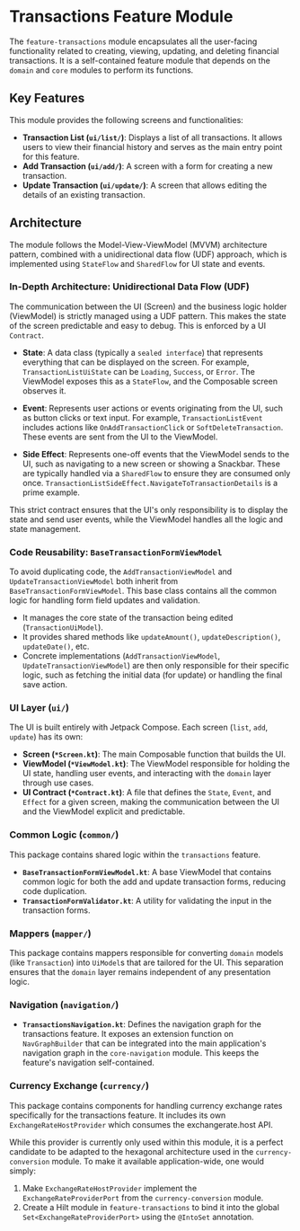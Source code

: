# Transactions Feature Module

The `feature-transactions` module encapsulates all the user-facing functionality related to creating, viewing, updating, and deleting financial transactions. It is a self-contained feature module that depends on the `domain` and `core` modules to perform its functions.

## Key Features

This module provides the following screens and functionalities:

-   **Transaction List (`ui/list/`)**: Displays a list of all transactions. It allows users to view their financial history and serves as the main entry point for this feature.
-   **Add Transaction (`ui/add/`)**: A screen with a form for creating a new transaction.
-   **Update Transaction (`ui/update/`)**: A screen that allows editing the details of an existing transaction.

## Architecture

The module follows the Model-View-ViewModel (MVVM) architecture pattern, combined with a unidirectional data flow (UDF) approach, which is implemented using `StateFlow` and `SharedFlow` for UI state and events.

### In-Depth Architecture: Unidirectional Data Flow (UDF)

The communication between the UI (Screen) and the business logic holder (ViewModel) is strictly managed using a UDF pattern. This makes the state of the screen predictable and easy to debug. This is enforced by a UI `Contract`.

-   **State**: A data class (typically a `sealed interface`) that represents everything that can be displayed on the screen. For example, `TransactionListUiState` can be `Loading`, `Success`, or `Error`. The ViewModel exposes this as a `StateFlow`, and the Composable screen observes it.

-   **Event**: Represents user actions or events originating from the UI, such as button clicks or text input. For example, `TransactionListEvent` includes actions like `OnAddTransactionClick` or `SoftDeleteTransaction`. These events are sent from the UI to the ViewModel.

-   **Side Effect**: Represents one-off events that the ViewModel sends to the UI, such as navigating to a new screen or showing a Snackbar. These are typically handled via a `SharedFlow` to ensure they are consumed only once. `TransactionListSideEffect.NavigateToTransactionDetails` is a prime example.

This strict contract ensures that the UI's only responsibility is to display the state and send user events, while the ViewModel handles all the logic and state management.

### Code Reusability: `BaseTransactionFormViewModel`

To avoid duplicating code, the `AddTransactionViewModel` and `UpdateTransactionViewModel` both inherit from `BaseTransactionFormViewModel`. This base class contains all the common logic for handling form field updates and validation.

-   It manages the core state of the transaction being edited (`TransactionUiModel`).
-   It provides shared methods like `updateAmount()`, `updateDescription()`, `updateDate()`, etc.
-   Concrete implementations (`AddTransactionViewModel`, `UpdateTransactionViewModel`) are then only responsible for their specific logic, such as fetching the initial data (for update) or handling the final save action.

### UI Layer (`ui/`)

The UI is built entirely with Jetpack Compose. Each screen (`list`, `add`, `update`) has its own:
-   **Screen (`*Screen.kt`)**: The main Composable function that builds the UI.
-   **ViewModel (`*ViewModel.kt`)**: The ViewModel responsible for holding the UI state, handling user events, and interacting with the `domain` layer through use cases.
-   **UI Contract (`*Contract.kt`)**: A file that defines the `State`, `Event`, and `Effect` for a given screen, making the communication between the UI and the ViewModel explicit and predictable.

### Common Logic (`common/`)

This package contains shared logic within the `transactions` feature.
-   **`BaseTransactionFormViewModel.kt`**: A base ViewModel that contains common logic for both the add and update transaction forms, reducing code duplication.
-   **`TransactionFormValidator.kt`**: A utility for validating the input in the transaction forms.

### Mappers (`mapper/`)

This package contains mappers responsible for converting `domain` models (like `Transaction`) into `UiModel`s that are tailored for the UI. This separation ensures that the `domain` layer remains independent of any presentation logic.

### Navigation (`navigation/`)

-   **`TransactionsNavigation.kt`**: Defines the navigation graph for the transactions feature. It exposes an extension function on `NavGraphBuilder` that can be integrated into the main application's navigation graph in the `core-navigation` module. This keeps the feature's navigation self-contained.

### Currency Exchange (`currency/`)

This package contains components for handling currency exchange rates specifically for the transactions feature. It includes its own `ExchangeRateHostProvider` which consumes the exchangerate.host API.

While this provider is currently only used within this module, it is a perfect candidate to be adapted to the hexagonal architecture used in the `currency-conversion` module. To make it available application-wide, one would simply:
1.  Make `ExchangeRateHostProvider` implement the `ExchangeRateProviderPort` from the `currency-conversion` module.
2.  Create a Hilt module in `feature-transactions` to bind it into the global `Set<ExchangeRateProviderPort>` using the `@IntoSet` annotation. 